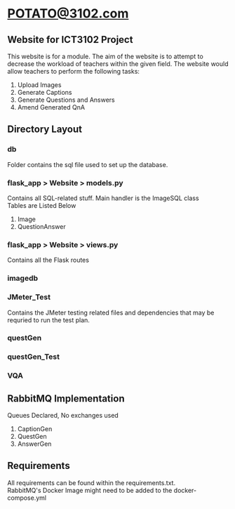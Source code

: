 # POTATO@3102.com

## Website for ICT3102 Project

This website is for a module. The aim of the website is to attempt to decrease the workload of teachers within the given
field. The website would allow teachers to perform the following tasks:

<ol>
    <li>Upload Images</li>
    <li>Generate Captions</li>
    <li>Generate Questions and Answers</li>
    <li>Amend Generated QnA</li>
</ol>

## Directory Layout

### db
Folder contains the sql file used to set up the database.

### flask_app > Website > models.py

Contains all SQL-related stuff. Main handler is the ImageSQL class
<br>Tables are Listed Below

<ol>
    <li>Image</li>
    <li>QuestionAnswer</li>
</ol>

### flask_app > Website > views.py

Contains all the Flask routes

### imagedb

### JMeter_Test

Contains the JMeter testing related files and dependencies that may be requried to run the test plan.

### questGen

### questGen_Test

### VQA

## RabbitMQ Implementation

Queues Declared, No exchanges used

<ol>
    <li>CaptionGen</li>
    <li>QuestGen</li>
    <li>AnswerGen</li>
</ol>

## Requirements

All requirements can be found within the requirements.txt.
<br>
RabbitMQ's Docker Image might need to be added to the docker-compose.yml
